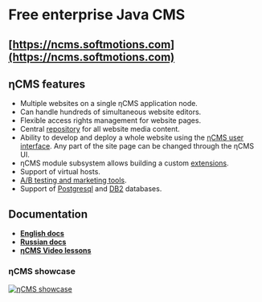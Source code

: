 # Free enterprise Java CMS
                                  
## [https://ncms.softmotions.com](https://ncms.softmotions.com)                 
                 
## ηCMS features

* Multiple websites on a single ηCMS application node.
* Can handle hundreds of simultaneous website editors.
* Flexible access rights management for website pages.
* Central [repository](https://ncms.softmotions.com/manual/doc/ui/mmgr/mmgr.html) for all website media content.
* Ability to develop and deploy a whole website using the [ηCMS user interface](https://ncms.one/manual/doc/ui/ui.html).
  Any part of the site page can be changed through the ηCMS UI.
* ηCMS module subsystem allows building a custom [extensions](https://ncms.softmotions.com/manual/doc/extending/extending.html).
* Support of virtual hosts.
* [A/B testing and marketing tools](https://ncms.softmotions.com/manual/doc/ui/mtt/mtt.html).
* Support of [Postgresql](https://ncms.softmotions.com/manual/doc/db/postgresql.html) and [DB2](https://ncms.softmotions.com/manual/doc/db/db2.html) databases.

      
## Documentation 

* **[English docs](https://ncms.softmotions.com/manual)**
* **[Russian docs](https://ncms.softmotions.com/manual/ru)**
* **[ηCMS Video lessons](https://www.youtube.com/playlist?list=PLPNg6amjI8NrWnYpwfx8p24oV2WIEQsHA)** 

### ηCMS showcase 

[![ηCMS showcase](https://img.youtube.com/vi/-j9na4Q_ED0/0.jpg)](https://www.youtube.com/watch?v=-j9na4Q_ED0)
                                                                                                                            
